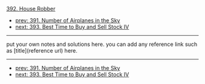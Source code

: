 [392. House Robber](http://www.lintcode.com/problem/house-robber)

- [prev: 391. Number of Airplanes in the Sky](391-number-of-airplanes-in-the-sky.md)
- [next: 393. Best Time to Buy and Sell Stock IV](393-best-time-to-buy-and-sell-stock-iv.md)

---

put your own notes and solutions here.
you can add any reference link such as [title](reference url) here.

---

- [prev: 391. Number of Airplanes in the Sky](391-number-of-airplanes-in-the-sky.md)
- [next: 393. Best Time to Buy and Sell Stock IV](393-best-time-to-buy-and-sell-stock-iv.md)
